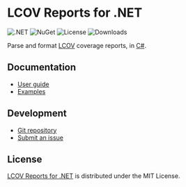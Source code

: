 # LCOV Reports for .NET
![.NET](https://badgen.net/badge/.net/%3E%3D8.0/green) ![NuGet](https://badgen.net/nuget/v/Belin.Lcov) ![License](https://badgen.net/badge/license/MIT/blue) ![Downloads](https://badgen.net/nuget/dt/Belin.Lcov)

Parse and format [LCOV](https://github.com/linux-test-project/lcov) coverage reports,
in [C#](https://learn.microsoft.com/en-us/dotnet/csharp).

## Documentation
- [User guide](https://github.com/cedx/lcov.cs/wiki)
- [Examples](https://github.com/cedx/lcov.cs/tree/main/example)

## Development
- [Git repository](https://github.com/cedx/lcov.cs)
- [Submit an issue](https://github.com/cedx/lcov.cs/issues)

## License
[LCOV Reports for .NET](https://github.com/cedx/lcov.cs) is distributed under the MIT License.
